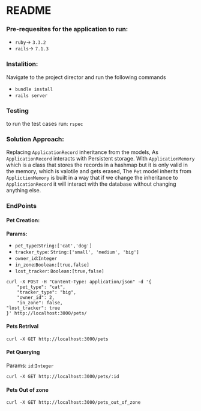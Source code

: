 # README

### Pre-requesites for the application to run:

- `ruby`-> `3.3.2`
- `rails`-> `7.1.3`

### Instalition:

Navigate to the project director and run the following commands

- `bundle install`
- `rails server`

### Testing

to run the test cases run:
`rspec`

### Solution Approach:

Replacing `ApplicationRecord` inheritance from the models, As `ApplicationRecord` interacts with Persistent storage.
With `ApplicationMemory` which is a class that stores the records in a hashmap but it is only valid in the memory,
which is valotile and gets erased, The `Pet` model inherits from `ApplictionMemory` is built in a way that if we change
the inheritance to `ApplicationRecord` it will interact with the database without changing anything else.

### EndPoints

#### Pet Creation:

**Params:**

- `pet_type`:`String:['cat','dog']`
- `tracker_type`: `String:['small', 'medium', 'big']`
- `owner_id`:`Integer`
- `in_zone`:`Boolean:[true,false]`
- `lost_tracker`: `Boolean:[true,false]`

```curl
curl -X POST -H "Content-Type: application/json" -d '{
    "pet_type": "cat",
    "tracker_type": "big",
    "owner_id": 2,
    "in_zone": false,
"lost_tracker": true
}' http://localhost:3000/pets/
```

#### Pets Retrival

```curl
curl -X GET http://localhost:3000/pets
```

#### Pet Querying

Params: `id`:`Integer`

```curl
curl -X GET http://localhost:3000/pets/:id
```

#### Pets Out of zone

```curl
curl -X GET http://localhost:3000/pets_out_of_zone
```
